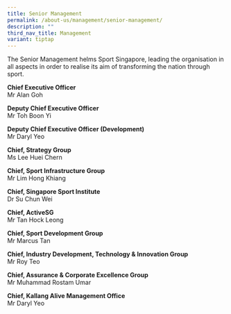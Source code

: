 ```yaml
---
title: Senior Management
permalink: /about-us/management/senior-management/
description: ""
third_nav_title: Management
variant: tiptap
---
```

<p>The Senior Management helms Sport Singapore, leading the organisation
in all aspects in order to realise its aim of transforming the nation through
sport.</p>
<p><strong>Chief Executive Officer</strong>
<br>Mr Alan Goh</p>
<p><strong>Deputy Chief Executive Officer</strong>
<br>Mr Toh Boon Yi</p>
<p><strong>Deputy Chief Executive Officer (Development)</strong>
<br>Mr Daryl Yeo</p>
<p><strong>Chief, Strategy Group</strong>
<br>Ms Lee Huei Chern</p>
<p><strong>Chief, Sport Infrastructure Group</strong>
<br>Mr Lim Hong Khiang</p>
<p><strong>Chief, Singapore Sport Institute</strong>
<br>Dr Su Chun Wei</p>
<p><strong>Chief, ActiveSG</strong>
<br>Mr Tan Hock Leong</p>
<p><strong>Chief, Sport Development Group</strong>
<br>Mr Marcus Tan&nbsp;&nbsp;&nbsp;&nbsp;&nbsp;&nbsp;&nbsp;</p>
<p><strong>Chief, Industry Development, Technology &amp; Innovation Group</strong>
<br>Mr Roy Teo</p>
<p><strong>Chief, Assurance &amp; Corporate Excellence Group</strong>
<br>Mr Muhammad Rostam Umar</p>
<p><strong>Chief, Kallang Alive Management Office</strong>
<br>Mr Daryl Yeo</p>